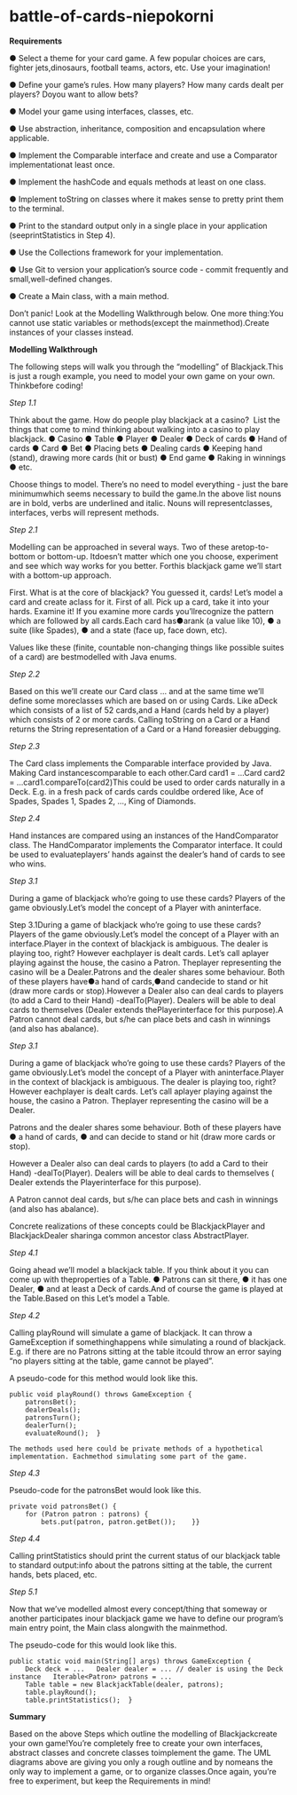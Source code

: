 # battle-of-cards-niepokorni


**Requirements**

● Select a ​theme ​for your card game​. A few popular choices are cars, fighter jets,dinosaurs, football teams, actors, etc. ​Use your imagination!

● Define your game’s rules​. How many players? How many cards dealt per players? Doyou want to allow bets?

● Model your game​ using interfaces, classes, etc.
 
● Use ​abstraction, inheritance, composition and encapsulation​ where applicable.

● Implement the ​Comparable ​interface and create and use a ​Comparator ​implementationat least once.

● Implement the ​hashCode ​and ​equals ​methods at least on one class.

● Implement ​toString​ on classes where it makes sense to pretty print them to the terminal.

● Print to the standard output ​only​ in a single place in your application​ (seeprintStatistics​ in ​Step 4​).

● Use the ​Collections framework​ for your implementation.

● Use Git​ to version your application’s source code - commit frequently and small,well-defined changes.

● Create a Main class, with a ​main​ method.


Don’t panic! Look at the ​Modelling Walkthrough​ below.
One more thing: ​You cannot use static variables or methods​​(except the ​main​ method).Create instances of your classes instead.


**Modelling Walkthrough**

The following steps will walk you through the “modelling” of Blackjack.This is just a rough example, you need to model your own game on your own. Thinkbefore coding!


*Step 1.1*

Think about the game. How do people play blackjack at a casino? ​
List the things that come to mind thinking about ​walking into a casino to play blackjack​.
● Casino
● Table
● Player
● Dealer
● Deck ​of cards
● Hand ​of cards
● Card
● Bet
● Placing bets
● Dealing cards
● Keeping hand (stand), ​drawing more cards​ (hit or bust)
● End game
● Raking in winnings
● etc.

Choose things to model​. There’s ​no need to model ​everything​ - just the bare minimumwhich seems necessary to build the game.In the above list nouns are in ​bold​, verbs are ​underlined and italic​. Nouns will representclasses, interfaces, verbs will represent methods.


*Step 2.1*

Modelling can be approached in several ways. Two of these are ​top-to-bottom​ or ​bottom-up​. Itdoesn’t matter which one you choose, experiment and see which way works for you better. Forthis blackjack game we’ll start with a bottom-up approach.

First. What is at ​the ​core​ of blackjack​? You guessed it, ​cards​!​ Let’s model a card and create aclass for it.
First of all. ​Pick up a card​, take it into your hards. ​Examine it!
If you examine more cards you’ll ​recognize the ​pattern​ which are followed by all cards.Each card has●a ​rank​ (a value like 10),
● a suite (like Spades),
● and a ​state​ (face up, face down, etc).

Values like these (finite, countable non-changing things like possible suites of a card) are bestmodelled with ​Java enums​.


*Step 2.2*

Based on this we’ll create our ​Card​ class ​... and at the same time we’ll define some ​moreclasses ​which are based on or using ​Card​s. Like a ​Deck​ which consists of a list of 52 cards,and a ​Hand​ (cards held by a player) which consists of 2 or more cards.
Calling ​toString​ on a Card or a Hand returns the String representation of a Card or a Hand foreasier debugging.


*Step 2.3*

The Card class ​implements ​the ​Comparable​ interface provided by Java. Making Card instancescomparable to each other.Card card1 = ...Card card2 = ...card1.compareTo(card2)This could be used to order cards naturally in a Deck. E.g. in a fresh pack of cards cards couldbe ordered like, Ace of Spades, Spades 1, Spades 2, ..., King of Diamonds.


*Step 2.4*

Hand ​instances are compared using an instances of the ​HandComparator​ class.
The ​HandComparator​ implements the ​Comparator​ interface. It could be used to evaluateplayers’ hands against the dealer’s hand of cards to see who wins.


*Step 3.1*

During a game of blackjack who’re going to use these cards? Players of the game obviously.Let’s model the concept of a ​Player​ with an ​interface​.

Step 3.1During a game of blackjack who’re going to use these cards? Players of the game obviously.Let’s model the concept of a ​Player​ with an ​interface​.Player in the context of blackjack is ambiguous. The dealer is playing too, right? However eachplayer is dealt cards. Let’s call a ​player playing against the house, the casino a ​Patron​. Theplayer representing the casino will be a ​Dealer.Patrons and the dealer shares some behaviour. Both of these players have●a ​hand of cards​,●and can ​decide to stand or hit​ (draw more cards or stop).However a ​Dealer​ also can ​deal cards​ to players (to add a Card to their Hand) -dealTo(Player)​. Dealers will be able to ​deal cards to themselves​ (​Dealer​ extends the ​Playerinterface for this purpose).A ​Patron​ cannot deal cards, but s/he can ​place bets and cash in winnings​ (and also has abalance).


*Step 3.1*

During a game of blackjack who’re going to use these cards? Players of the game obviously.Let’s model the concept of a ​Player​ with an ​interface​.Player in the context of blackjack is ambiguous. The dealer is playing too, right? 
However eachplayer is dealt cards. Let’s call a ​player playing against the house, the casino a ​Patron​. Theplayer representing the casino will be a ​Dealer.

Patrons and the dealer shares some behaviour. Both of these players have
● a ​hand of cards​,
● and can ​decide to stand or hit​ (draw more cards or stop).

However a ​Dealer​ also can ​deal cards​ to players (to add a Card to their Hand) -dealTo(Player)​. Dealers will be able to ​deal cards to themselves​ (​Dealer​ extends the ​Playerinterface for this purpose).

A ​Patron​ cannot deal cards, but s/he can ​place bets and cash in winnings​ (and also has abalance).

Concrete realizations of these concepts could be ​BlackjackPlayer ​and ​BlackjackDealer​ sharinga common ancestor class ​AbstractPlayer​.


*Step 4.1*

Going ahead we’ll model a ​blackjack table​. If you think about it you can come up with theproperties of a ​Table​.
● Patron​s can sit there,
● it has one ​Dealer​,
● and at least a ​Deck​ of cards.And of course ​the game is played at the Table​.Based on this Let’s model a ​Table​.


*Step 4.2*

Calling ​playRound​ will simulate a game of blackjack. It can throw a ​GameException​ if somethinghappens while simulating a round of blackjack. E.g. if there are no Patrons sitting at the table itcould throw an error saying “no players sitting at the table, game cannot be played”.

A pseudo-code for this method would look like this.

    public void playRound() throws GameException {        
        patronsBet();        
        dealerDeals();        
        patronsTurn();
        dealerTurn();        
        evaluateRound();  }

    The methods used here could be ​private​ methods of a hypothetical implementation. Eachmethod simulating some part of the game.
    
    
*Step 4.3*

 Pseudo-code for the ​patronsBet​ would look like this.
 
    private void patronsBet() {    
        for (Patron patron : patrons) {        
            bets.put(patron, patron.getBet());    }}
            
       
*Step 4.4*

Calling ​printStatistics ​should print the current status of our blackjack table to standard output:info about the patrons sitting at the table, the current hands, bets placed, etc.


*Step 5.1*

Now that we’ve modelled almost every concept/thing that someway or another participates inour blackjack game we have to ​define our program’s main entry point​, the ​Main​ class alongwith the ​main​ method.

The pseudo-code for this would look like this.

    public static void main(String[] args) throws GameException {   
        Deck deck = ...   Dealer dealer = ... // dealer is using the Deck instance   Iterable<Patron> patrons = ...   
        Table table = new BlackjackTable(dealer, patrons);   
        table.playRound();   
        table.printStatistics();  }


**Summary**

Based on the above ​Steps​ which outline the modelling of Blackjack ​create your own game!You’re completely free to ​create your own interfaces, abstract classes and ​concrete classes​ toimplement the game. The UML diagrams above are giving you only a rough outline and by nomeans the only way to implement a game, or to organize classes.Once again, ​you’re free to experiment, but ​keep the Requirements in mind!
